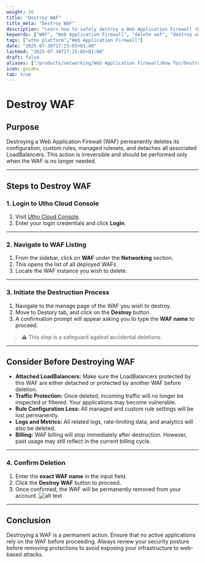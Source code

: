 ```yaml
---
weight: 30
title: "Destroy WAF"
title_meta: "Destroy WAF"
description: "Learn how to safely destroy a Web Application Firewall (WAF) from your Utho Cloud account to prevent unnecessary charges and free up resources."
keywords: ["WAF", "Web Application Firewall", "delete waf", "destroy waf"]
tags: ["utho platform","Web Application Firewall"]
date: "2025-07-30T17:25:05+01:00"
lastmod: "2025-07-30T17:25:05+01:00"
draft: false 
aliases: ["/products/networking/Web Application Firewall/How Tos/Destroy WAF"]
icon: guides
tab: true
---
```

# **Destroy WAF**

## **Purpose**

Destroying a Web Application Firewall (WAF) permanently deletes its configuration, custom rules, managed rulesets, and detaches all associated LoadBalancers. This action is irreversible and should be performed only when the WAF is no longer needed.

---

## **Steps to Destroy WAF**

### **1. Login to Utho Cloud Console**

1. Visit [Utho Cloud Console](https://console.utho.com/login).
2. Enter your login credentials and click **Login**.

---

### **2. Navigate to WAF Listing**

1. From the sidebar, click on **WAF** under the **Networking** section.
2. This opens the list of all deployed WAFs.
3. Locate the WAF instance you wish to delete.

---

### **3. Initiate the Destruction Process**

1. Navigate to the manage page of the WAF you wish to destroy.
2. Move to Destory tab, and click on the **Destroy** button.
3. A confirmation prompt will appear asking you to type the **WAF name** to proceed.

> ⚠️ This step is a safeguard against accidental deletions.

---

## **Consider Before Destroying WAF**

- **Attached LoadBalancers:** Make sure the LoadBalancers protected by this WAF are either detached or protected by another WAF before deletion.
- **Traffic Protection:** Once deleted, incoming traffic will no longer be inspected or filtered. Your applications may become vulnerable.
- **Rule Configuration Loss:** All managed and custom rule settings will be lost permanently.
- **Logs and Metrics:** All related logs, rate-limiting data, and analytics will also be deleted.
- **Billing:** WAF billing will stop immediately after destruction. However, past usage may still reflect in the current billing cycle.

---

### **4. Confirm Deletion**

1. Enter the **exact WAF name** in the input field.
2. Click the **Destroy WAF** button to proceed.
3. Once confirmed, the WAF will be permanently removed from your account.
   ![alt text](image.png)

---

## **Conclusion**

Destroying a WAF is a permanent action. Ensure that no active applications rely on the WAF before proceeding. Always review your security posture before removing protections to avoid exposing your infrastructure to web-based attacks.
